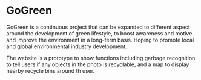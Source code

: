 # GoGreen
GoGreen is a continuous project that can be expanded to different aspect around the development of green lifestyle, to boost awareness and motive and improve the environment in a long-term basis. Hoping to promote local and global environmental industry development.

The website is a prototype to show functions including garbage recognition to tell users if any objects in the photo is recyclable, and a map to display nearby recycle bins around th user.
